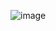 ![image](https://user-images.githubusercontent.com/57269077/216433185-ad01bcdb-0689-4fc4-b7da-794cd838f85a.png)

